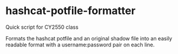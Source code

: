 # hashcat-potfile-formatter
Quick script for CY2550 class

Formats the hashcat potfile and an original shadow file into an easily readable format with a username:password pair on each line.
